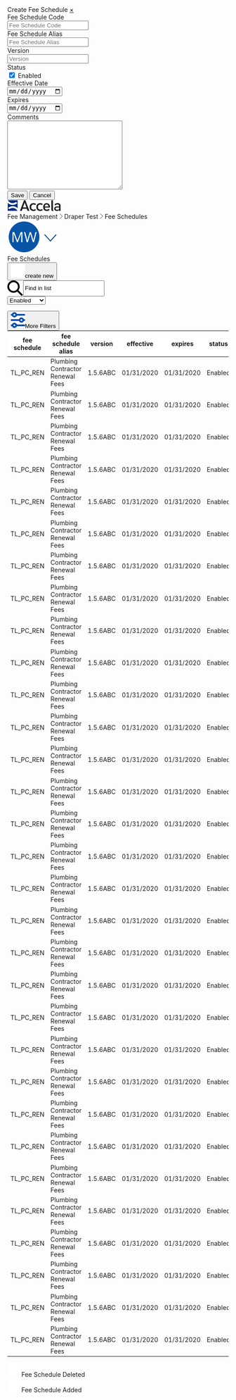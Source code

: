 <html>
<head>
    <link rel="stylesheet" type="text/css" href="Fee Schedules.css">
</head>
<body>
    <div class="sidenav" id="mySidenav">
        <a class="title">Create Fee Schedule</a>
        <a href="javascript:void(0)" class="closebtn" onclick="closeNav()">&times;</a>
        <form action="/action_page.php">
            <label for="schedulecode" id="label">Fee Schedule Code</label><br>
            <input type="text" id="schedulecode" name="schedulecode" placeholder="Fee Schedule Code" onclick="floatLabel()"><br>
            <label for="schedulealias" id="label">Fee Schedule Alias</label><br>
            <input type="text" id="schedulealias" name="schedulealias" placeholder="Fee Schedule Alias" onclick="floatLabel()"><br>
            <label for="scheduleversion" id="label">Version</label><br>
            <input type="text" id="scheduleversion" name="scheduleversion" placeholder="Version" onclick="floatLabel()"><br>
            <label>Status</label><br>
            <input type="checkbox" name="status" value="enabled" checked onclick="statusBox()">
            <label style="font-weight:normal;" id="enabled" for="enabled">Enabled</label><br>
            <label for="effdate">Effective Date</label><br>
            <input type="date" id="effdate" name="effdate"><br>
            <label for="expdate">Expires</label><br>
            <input type="date" id="expdate" name="expdate"><br>
            <label for="comments">Comments</label><br>
            <textarea name="comments" id="comments" rows="10" cols="30"></textarea><br>
        </form>
        <input type="submit" class="save" value="Save" onclick="window.location.href = 'https://shondecamp.github.io/shondecamp-github.io/Fee%20Schedule%20Create%20New';">
        <input type="submit" class="cancel" value="Cancel" onclick="closeNav()">
    </div>
    <div class="accelaheader">
        <div class="logo">
            <img src="Accela_Logo_RGB.png">
        </div>
        <div class="breadcrumbs">
            <a>Fee Management</a>
            <img src="Fill 304.png">
            <a>Draper Test</a>
            <img src="Fill 304.png">
            <a>Fee Schedules</a>
        </div>
        <div class="usericon">
            <img src="Group.png">
        </div>
    </div>  
    <div class="title">
        <a>Fee Schedules</a>
        <div class="buttoncontainer">
            <button class="addbutton" onclick="openNav()"><img src="plusicon.png">create new</button>
        </div>
    </div>
    <div class="meta">
        <div class="tablecontrols">  
            <div class="filters" style="display:flex;">
                <label></label>
                <br>
                <img src="Search.png">
                <input value="Find in list" onclick="this.select()">
            </div> 
            <div class="custom-select" style="width:200px;">
                <select>
                    <option value="0">Enabled</option>
                    <option value="1">Enabled</option>
                    <option value="2">Disabled</option>
                    <option value="3">Any Status</option>
                </select>
            </div>
            <button class="textbutton" style="position:relative; top:14px;"><img src="Filters.png">More Filters</button>
        </div> 
    </div>
    <table>
        <thead>
            <tr style="background:white;">
                <th>fee schedule</th>
                <th>fee schedule alias</th>
                <th>version</th>
                <th>effective</th>
                <th>expires</th>
                <th>status</th>
                <th></th>
            </tr>
        </thead>
        <tbody>
            <tr>
                <td onclick="window.location.href = 'https://shondecamp.github.io/shondecamp-github.io/Fee%20Schedule%20Edit';">TL_PC_REN</td>
                <td onclick="window.location.href = 'https://shondecamp.github.io/shondecamp-github.io/Fee%20Schedule%20Edit';">Plumbing Contractor Renewal Fees</td>
                <td onclick="window.location.href = 'https://shondecamp.github.io/shondecamp-github.io/Fee%20Schedule%20Edit';">1.5.6ABC</td>
                <td onclick="window.location.href = 'https://shondecamp.github.io/shondecamp-github.io/Fee%20Schedule%20Edit';">01/31/2020</td>
                <td onclick="window.location.href = 'https://shondecamp.github.io/shondecamp-github.io/Fee%20Schedule%20Edit';">01/31/2020</td>
                <td onclick="window.location.href = 'https://shondecamp.github.io/shondecamp-github.io/Fee%20Schedule%20Edit';">Enabled</td>
                <td onclick="sureDelete()"><img src="Trash.png"></td>
            </tr>
            <tr>
                <td onclick="window.location.href = 'https://shondecamp.github.io/shondecamp-github.io/Fee%20Schedule%20Edit';">TL_PC_REN</td>
                <td onclick="window.location.href = 'https://shondecamp.github.io/shondecamp-github.io/Fee%20Schedule%20Edit';">Plumbing Contractor Renewal Fees</td>
                <td onclick="window.location.href = 'https://shondecamp.github.io/shondecamp-github.io/Fee%20Schedule%20Edit';">1.5.6ABC</td>
                <td onclick="window.location.href = 'https://shondecamp.github.io/shondecamp-github.io/Fee%20Schedule%20Edit';">01/31/2020</td>
                <td onclick="window.location.href = 'https://shondecamp.github.io/shondecamp-github.io/Fee%20Schedule%20Edit';">01/31/2020</td>
                <td onclick="window.location.href = 'https://shondecamp.github.io/shondecamp-github.io/Fee%20Schedule%20Edit';">Enabled</td>
                <td onclick="sureDelete()"><img src="Trash.png"></td>
            </tr>
            <tr>
                <td onclick="window.location.href = 'https://shondecamp.github.io/shondecamp-github.io/Fee%20Schedule%20Edit';">TL_PC_REN</td>
                <td onclick="window.location.href = 'https://shondecamp.github.io/shondecamp-github.io/Fee%20Schedule%20Edit';">Plumbing Contractor Renewal Fees</td>
                <td onclick="window.location.href = 'https://shondecamp.github.io/shondecamp-github.io/Fee%20Schedule%20Edit';">1.5.6ABC</td>
                <td onclick="window.location.href = 'https://shondecamp.github.io/shondecamp-github.io/Fee%20Schedule%20Edit';">01/31/2020</td>
                <td onclick="window.location.href = 'https://shondecamp.github.io/shondecamp-github.io/Fee%20Schedule%20Edit';">01/31/2020</td>
                <td onclick="window.location.href = 'https://shondecamp.github.io/shondecamp-github.io/Fee%20Schedule%20Edit';">Enabled</td>
                <td onclick="sureDelete()"><img src="Trash.png"></td>
            </tr>
            <tr>
                <td onclick="window.location.href = 'https://shondecamp.github.io/shondecamp-github.io/Fee%20Schedule%20Edit';">TL_PC_REN</td>
                <td onclick="window.location.href = 'https://shondecamp.github.io/shondecamp-github.io/Fee%20Schedule%20Edit';">Plumbing Contractor Renewal Fees</td>
                <td onclick="window.location.href = 'https://shondecamp.github.io/shondecamp-github.io/Fee%20Schedule%20Edit';">1.5.6ABC</td>
                <td onclick="window.location.href = 'https://shondecamp.github.io/shondecamp-github.io/Fee%20Schedule%20Edit';">01/31/2020</td>
                <td onclick="window.location.href = 'https://shondecamp.github.io/shondecamp-github.io/Fee%20Schedule%20Edit';">01/31/2020</td>
                <td onclick="window.location.href = 'https://shondecamp.github.io/shondecamp-github.io/Fee%20Schedule%20Edit';">Enabled</td>
                <td onclick="sureDelete()"><img src="Trash.png"></td>
            </tr>
            <tr>
                <td onclick="window.location.href = 'https://shondecamp.github.io/shondecamp-github.io/Fee%20Schedule%20Edit';">TL_PC_REN</td>
                <td onclick="window.location.href = 'https://shondecamp.github.io/shondecamp-github.io/Fee%20Schedule%20Edit';">Plumbing Contractor Renewal Fees</td>
                <td onclick="window.location.href = 'https://shondecamp.github.io/shondecamp-github.io/Fee%20Schedule%20Edit';">1.5.6ABC</td>
                <td onclick="window.location.href = 'https://shondecamp.github.io/shondecamp-github.io/Fee%20Schedule%20Edit';">01/31/2020</td>
                <td onclick="window.location.href = 'https://shondecamp.github.io/shondecamp-github.io/Fee%20Schedule%20Edit';">01/31/2020</td>
                <td onclick="window.location.href = 'https://shondecamp.github.io/shondecamp-github.io/Fee%20Schedule%20Edit';">Enabled</td>
                <td onclick="sureDelete()"><img src="Trash.png"></td>
            </tr>
            <tr>
                <td onclick="window.location.href = 'https://shondecamp.github.io/shondecamp-github.io/Fee%20Schedule%20Edit';">TL_PC_REN</td>
                <td onclick="window.location.href = 'https://shondecamp.github.io/shondecamp-github.io/Fee%20Schedule%20Edit';">Plumbing Contractor Renewal Fees</td>
                <td onclick="window.location.href = 'https://shondecamp.github.io/shondecamp-github.io/Fee%20Schedule%20Edit';">1.5.6ABC</td>
                <td onclick="window.location.href = 'https://shondecamp.github.io/shondecamp-github.io/Fee%20Schedule%20Edit';">01/31/2020</td>
                <td onclick="window.location.href = 'https://shondecamp.github.io/shondecamp-github.io/Fee%20Schedule%20Edit';">01/31/2020</td>
                <td onclick="window.location.href = 'https://shondecamp.github.io/shondecamp-github.io/Fee%20Schedule%20Edit';">Enabled</td>
                <td onclick="sureDelete()"><img src="Trash.png"></td>
            </tr>
            <tr>
                <td onclick="window.location.href = 'https://shondecamp.github.io/shondecamp-github.io/Fee%20Schedule%20Edit';">TL_PC_REN</td>
                <td onclick="window.location.href = 'https://shondecamp.github.io/shondecamp-github.io/Fee%20Schedule%20Edit';">Plumbing Contractor Renewal Fees</td>
                <td onclick="window.location.href = 'https://shondecamp.github.io/shondecamp-github.io/Fee%20Schedule%20Edit';">1.5.6ABC</td>
                <td onclick="window.location.href = 'https://shondecamp.github.io/shondecamp-github.io/Fee%20Schedule%20Edit';">01/31/2020</td>
                <td onclick="window.location.href = 'https://shondecamp.github.io/shondecamp-github.io/Fee%20Schedule%20Edit';">01/31/2020</td>
                <td onclick="window.location.href = 'https://shondecamp.github.io/shondecamp-github.io/Fee%20Schedule%20Edit';">Enabled</td>
                <td onclick="sureDelete()"><img src="Trash.png"></td>
            </tr>
            <tr>
                <td onclick="window.location.href = 'https://shondecamp.github.io/shondecamp-github.io/Fee%20Schedule%20Edit';">TL_PC_REN</td>
                <td onclick="window.location.href = 'https://shondecamp.github.io/shondecamp-github.io/Fee%20Schedule%20Edit';">Plumbing Contractor Renewal Fees</td>
                <td onclick="window.location.href = 'https://shondecamp.github.io/shondecamp-github.io/Fee%20Schedule%20Edit';">1.5.6ABC</td>
                <td onclick="window.location.href = 'https://shondecamp.github.io/shondecamp-github.io/Fee%20Schedule%20Edit';">01/31/2020</td>
                <td onclick="window.location.href = 'https://shondecamp.github.io/shondecamp-github.io/Fee%20Schedule%20Edit';">01/31/2020</td>
                <td onclick="window.location.href = 'https://shondecamp.github.io/shondecamp-github.io/Fee%20Schedule%20Edit';">Enabled</td>
                <td onclick="sureDelete()"><img src="Trash.png"></td>
            </tr>
            <tr>
                <td onclick="window.location.href = 'https://shondecamp.github.io/shondecamp-github.io/Fee%20Schedule%20Edit';">TL_PC_REN</td>
                <td onclick="window.location.href = 'https://shondecamp.github.io/shondecamp-github.io/Fee%20Schedule%20Edit';">Plumbing Contractor Renewal Fees</td>
                <td onclick="window.location.href = 'https://shondecamp.github.io/shondecamp-github.io/Fee%20Schedule%20Edit';">1.5.6ABC</td>
                <td onclick="window.location.href = 'https://shondecamp.github.io/shondecamp-github.io/Fee%20Schedule%20Edit';">01/31/2020</td>
                <td onclick="window.location.href = 'https://shondecamp.github.io/shondecamp-github.io/Fee%20Schedule%20Edit';">01/31/2020</td>
                <td onclick="window.location.href = 'https://shondecamp.github.io/shondecamp-github.io/Fee%20Schedule%20Edit';">Enabled</td>
                <td onclick="sureDelete()"><img src="Trash.png"></td>
            </tr>
            <tr>
                <td onclick="window.location.href = 'https://shondecamp.github.io/shondecamp-github.io/Fee%20Schedule%20Edit';">TL_PC_REN</td>
                <td onclick="window.location.href = 'https://shondecamp.github.io/shondecamp-github.io/Fee%20Schedule%20Edit';">Plumbing Contractor Renewal Fees</td>
                <td onclick="window.location.href = 'https://shondecamp.github.io/shondecamp-github.io/Fee%20Schedule%20Edit';">1.5.6ABC</td>
                <td onclick="window.location.href = 'https://shondecamp.github.io/shondecamp-github.io/Fee%20Schedule%20Edit';">01/31/2020</td>
                <td onclick="window.location.href = 'https://shondecamp.github.io/shondecamp-github.io/Fee%20Schedule%20Edit';">01/31/2020</td>
                <td onclick="window.location.href = 'https://shondecamp.github.io/shondecamp-github.io/Fee%20Schedule%20Edit';">Enabled</td>
                <td onclick="sureDelete()"><img src="Trash.png"></td>
            </tr>
            <tr>
                <td onclick="window.location.href = 'https://shondecamp.github.io/shondecamp-github.io/Fee%20Schedule%20Edit';">TL_PC_REN</td>
                <td onclick="window.location.href = 'https://shondecamp.github.io/shondecamp-github.io/Fee%20Schedule%20Edit';">Plumbing Contractor Renewal Fees</td>
                <td onclick="window.location.href = 'https://shondecamp.github.io/shondecamp-github.io/Fee%20Schedule%20Edit';">1.5.6ABC</td>
                <td onclick="window.location.href = 'https://shondecamp.github.io/shondecamp-github.io/Fee%20Schedule%20Edit';">01/31/2020</td>
                <td onclick="window.location.href = 'https://shondecamp.github.io/shondecamp-github.io/Fee%20Schedule%20Edit';">01/31/2020</td>
                <td onclick="window.location.href = 'https://shondecamp.github.io/shondecamp-github.io/Fee%20Schedule%20Edit';">Enabled</td>
                <td onclick="sureDelete()"><img src="Trash.png"></td>
            </tr>
            <tr>
                <td onclick="window.location.href = 'https://shondecamp.github.io/shondecamp-github.io/Fee%20Schedule%20Edit';">TL_PC_REN</td>
                <td onclick="window.location.href = 'https://shondecamp.github.io/shondecamp-github.io/Fee%20Schedule%20Edit';">Plumbing Contractor Renewal Fees</td>
                <td onclick="window.location.href = 'https://shondecamp.github.io/shondecamp-github.io/Fee%20Schedule%20Edit';">1.5.6ABC</td>
                <td onclick="window.location.href = 'https://shondecamp.github.io/shondecamp-github.io/Fee%20Schedule%20Edit';">01/31/2020</td>
                <td onclick="window.location.href = 'https://shondecamp.github.io/shondecamp-github.io/Fee%20Schedule%20Edit';">01/31/2020</td>
                <td onclick="window.location.href = 'https://shondecamp.github.io/shondecamp-github.io/Fee%20Schedule%20Edit';">Enabled</td>
                <td onclick="sureDelete()"><img src="Trash.png"></td>
            </tr>
            <tr>
                <td onclick="window.location.href = 'https://shondecamp.github.io/shondecamp-github.io/Fee%20Schedule%20Edit';">TL_PC_REN</td>
                <td onclick="window.location.href = 'https://shondecamp.github.io/shondecamp-github.io/Fee%20Schedule%20Edit';">Plumbing Contractor Renewal Fees</td>
                <td onclick="window.location.href = 'https://shondecamp.github.io/shondecamp-github.io/Fee%20Schedule%20Edit';">1.5.6ABC</td>
                <td onclick="window.location.href = 'https://shondecamp.github.io/shondecamp-github.io/Fee%20Schedule%20Edit';">01/31/2020</td>
                <td onclick="window.location.href = 'https://shondecamp.github.io/shondecamp-github.io/Fee%20Schedule%20Edit';">01/31/2020</td>
                <td onclick="window.location.href = 'https://shondecamp.github.io/shondecamp-github.io/Fee%20Schedule%20Edit';">Enabled</td>
                <td onclick="sureDelete()"><img src="Trash.png"></td>
            </tr>
            <tr>
                <td onclick="window.location.href = 'https://shondecamp.github.io/shondecamp-github.io/Fee%20Schedule%20Edit';">TL_PC_REN</td>
                <td onclick="window.location.href = 'https://shondecamp.github.io/shondecamp-github.io/Fee%20Schedule%20Edit';">Plumbing Contractor Renewal Fees</td>
                <td onclick="window.location.href = 'https://shondecamp.github.io/shondecamp-github.io/Fee%20Schedule%20Edit';">1.5.6ABC</td>
                <td onclick="window.location.href = 'https://shondecamp.github.io/shondecamp-github.io/Fee%20Schedule%20Edit';">01/31/2020</td>
                <td onclick="window.location.href = 'https://shondecamp.github.io/shondecamp-github.io/Fee%20Schedule%20Edit';">01/31/2020</td>
                <td onclick="window.location.href = 'https://shondecamp.github.io/shondecamp-github.io/Fee%20Schedule%20Edit';">Enabled</td>
                <td onclick="sureDelete()"><img src="Trash.png"></td>
            </tr><tr>
                <td onclick="window.location.href = 'https://shondecamp.github.io/shondecamp-github.io/Fee%20Schedule%20Edit';">TL_PC_REN</td>
                <td onclick="window.location.href = 'https://shondecamp.github.io/shondecamp-github.io/Fee%20Schedule%20Edit';">Plumbing Contractor Renewal Fees</td>
                <td onclick="window.location.href = 'https://shondecamp.github.io/shondecamp-github.io/Fee%20Schedule%20Edit';">1.5.6ABC</td>
                <td onclick="window.location.href = 'https://shondecamp.github.io/shondecamp-github.io/Fee%20Schedule%20Edit';">01/31/2020</td>
                <td onclick="window.location.href = 'https://shondecamp.github.io/shondecamp-github.io/Fee%20Schedule%20Edit';">01/31/2020</td>
                <td onclick="window.location.href = 'https://shondecamp.github.io/shondecamp-github.io/Fee%20Schedule%20Edit';">Enabled</td>
                <td onclick="sureDelete()"><img src="Trash.png"></td>
            </tr>
            <tr>
                <td onclick="window.location.href = 'https://shondecamp.github.io/shondecamp-github.io/Fee%20Schedule%20Edit';">TL_PC_REN</td>
                <td onclick="window.location.href = 'https://shondecamp.github.io/shondecamp-github.io/Fee%20Schedule%20Edit';">Plumbing Contractor Renewal Fees</td>
                <td onclick="window.location.href = 'https://shondecamp.github.io/shondecamp-github.io/Fee%20Schedule%20Edit';">1.5.6ABC</td>
                <td onclick="window.location.href = 'https://shondecamp.github.io/shondecamp-github.io/Fee%20Schedule%20Edit';">01/31/2020</td>
                <td onclick="window.location.href = 'https://shondecamp.github.io/shondecamp-github.io/Fee%20Schedule%20Edit';">01/31/2020</td>
                <td onclick="window.location.href = 'https://shondecamp.github.io/shondecamp-github.io/Fee%20Schedule%20Edit';">Enabled</td>
                <td onclick="sureDelete()"><img src="Trash.png"></td>
            </tr>
            <tr>
                <td onclick="window.location.href = 'https://shondecamp.github.io/shondecamp-github.io/Fee%20Schedule%20Edit';">TL_PC_REN</td>
                <td onclick="window.location.href = 'https://shondecamp.github.io/shondecamp-github.io/Fee%20Schedule%20Edit';">Plumbing Contractor Renewal Fees</td>
                <td onclick="window.location.href = 'https://shondecamp.github.io/shondecamp-github.io/Fee%20Schedule%20Edit';">1.5.6ABC</td>
                <td onclick="window.location.href = 'https://shondecamp.github.io/shondecamp-github.io/Fee%20Schedule%20Edit';">01/31/2020</td>
                <td onclick="window.location.href = 'https://shondecamp.github.io/shondecamp-github.io/Fee%20Schedule%20Edit';">01/31/2020</td>
                <td onclick="window.location.href = 'https://shondecamp.github.io/shondecamp-github.io/Fee%20Schedule%20Edit';">Enabled</td>
                <td onclick="sureDelete()"><img src="Trash.png"></td>
            </tr>
            <tr>
                <td onclick="window.location.href = 'https://shondecamp.github.io/shondecamp-github.io/Fee%20Schedule%20Edit';">TL_PC_REN</td>
                <td onclick="window.location.href = 'https://shondecamp.github.io/shondecamp-github.io/Fee%20Schedule%20Edit';">Plumbing Contractor Renewal Fees</td>
                <td onclick="window.location.href = 'https://shondecamp.github.io/shondecamp-github.io/Fee%20Schedule%20Edit';">1.5.6ABC</td>
                <td onclick="window.location.href = 'https://shondecamp.github.io/shondecamp-github.io/Fee%20Schedule%20Edit';">01/31/2020</td>
                <td onclick="window.location.href = 'https://shondecamp.github.io/shondecamp-github.io/Fee%20Schedule%20Edit';">01/31/2020</td>
                <td onclick="window.location.href = 'https://shondecamp.github.io/shondecamp-github.io/Fee%20Schedule%20Edit';">Enabled</td>
                <td onclick="sureDelete()"><img src="Trash.png"></td>
            </tr><tr>
                <td onclick="window.location.href = 'https://shondecamp.github.io/shondecamp-github.io/Fee%20Schedule%20Edit';">TL_PC_REN</td>
                <td onclick="window.location.href = 'https://shondecamp.github.io/shondecamp-github.io/Fee%20Schedule%20Edit';">Plumbing Contractor Renewal Fees</td>
                <td onclick="window.location.href = 'https://shondecamp.github.io/shondecamp-github.io/Fee%20Schedule%20Edit';">1.5.6ABC</td>
                <td onclick="window.location.href = 'https://shondecamp.github.io/shondecamp-github.io/Fee%20Schedule%20Edit';">01/31/2020</td>
                <td onclick="window.location.href = 'https://shondecamp.github.io/shondecamp-github.io/Fee%20Schedule%20Edit';">01/31/2020</td>
                <td onclick="window.location.href = 'https://shondecamp.github.io/shondecamp-github.io/Fee%20Schedule%20Edit';">Enabled</td>
                <td onclick="sureDelete()"><img src="Trash.png"></td>
            </tr>
            <tr>
                <td onclick="window.location.href = 'https://shondecamp.github.io/shondecamp-github.io/Fee%20Schedule%20Edit';">TL_PC_REN</td>
                <td onclick="window.location.href = 'https://shondecamp.github.io/shondecamp-github.io/Fee%20Schedule%20Edit';">Plumbing Contractor Renewal Fees</td>
                <td onclick="window.location.href = 'https://shondecamp.github.io/shondecamp-github.io/Fee%20Schedule%20Edit';">1.5.6ABC</td>
                <td onclick="window.location.href = 'https://shondecamp.github.io/shondecamp-github.io/Fee%20Schedule%20Edit';">01/31/2020</td>
                <td onclick="window.location.href = 'https://shondecamp.github.io/shondecamp-github.io/Fee%20Schedule%20Edit';">01/31/2020</td>
                <td onclick="window.location.href = 'https://shondecamp.github.io/shondecamp-github.io/Fee%20Schedule%20Edit';">Enabled</td>
                <td onclick="sureDelete()"><img src="Trash.png"></td>
            </tr><tr>
                <td onclick="window.location.href = 'https://shondecamp.github.io/shondecamp-github.io/Fee%20Schedule%20Edit';">TL_PC_REN</td>
                <td onclick="window.location.href = 'https://shondecamp.github.io/shondecamp-github.io/Fee%20Schedule%20Edit';">Plumbing Contractor Renewal Fees</td>
                <td onclick="window.location.href = 'https://shondecamp.github.io/shondecamp-github.io/Fee%20Schedule%20Edit';">1.5.6ABC</td>
                <td onclick="window.location.href = 'https://shondecamp.github.io/shondecamp-github.io/Fee%20Schedule%20Edit';">01/31/2020</td>
                <td onclick="window.location.href = 'https://shondecamp.github.io/shondecamp-github.io/Fee%20Schedule%20Edit';">01/31/2020</td>
                <td onclick="window.location.href = 'https://shondecamp.github.io/shondecamp-github.io/Fee%20Schedule%20Edit';">Enabled</td>
                <td onclick="sureDelete()"><img src="Trash.png"></td>
            </tr><tr>
                <td onclick="window.location.href = 'https://shondecamp.github.io/shondecamp-github.io/Fee%20Schedule%20Edit';">TL_PC_REN</td>
                <td onclick="window.location.href = 'https://shondecamp.github.io/shondecamp-github.io/Fee%20Schedule%20Edit';">Plumbing Contractor Renewal Fees</td>
                <td onclick="window.location.href = 'https://shondecamp.github.io/shondecamp-github.io/Fee%20Schedule%20Edit';">1.5.6ABC</td>
                <td onclick="window.location.href = 'https://shondecamp.github.io/shondecamp-github.io/Fee%20Schedule%20Edit';">01/31/2020</td>
                <td onclick="window.location.href = 'https://shondecamp.github.io/shondecamp-github.io/Fee%20Schedule%20Edit';">01/31/2020</td>
                <td onclick="window.location.href = 'https://shondecamp.github.io/shondecamp-github.io/Fee%20Schedule%20Edit';">Enabled</td>
                <td onclick="sureDelete()"><img src="Trash.png"></td>
            </tr><tr>
                <td onclick="window.location.href = 'https://shondecamp.github.io/shondecamp-github.io/Fee%20Schedule%20Edit';">TL_PC_REN</td>
                <td onclick="window.location.href = 'https://shondecamp.github.io/shondecamp-github.io/Fee%20Schedule%20Edit';">Plumbing Contractor Renewal Fees</td>
                <td onclick="window.location.href = 'https://shondecamp.github.io/shondecamp-github.io/Fee%20Schedule%20Edit';">1.5.6ABC</td>
                <td onclick="window.location.href = 'https://shondecamp.github.io/shondecamp-github.io/Fee%20Schedule%20Edit';">01/31/2020</td>
                <td onclick="window.location.href = 'https://shondecamp.github.io/shondecamp-github.io/Fee%20Schedule%20Edit';">01/31/2020</td>
                <td onclick="window.location.href = 'https://shondecamp.github.io/shondecamp-github.io/Fee%20Schedule%20Edit';">Enabled</td>
                <td onclick="sureDelete()"><img src="Trash.png"></td>
            </tr><tr>
                <td onclick="window.location.href = 'https://shondecamp.github.io/shondecamp-github.io/Fee%20Schedule%20Edit';">TL_PC_REN</td>
                <td onclick="window.location.href = 'https://shondecamp.github.io/shondecamp-github.io/Fee%20Schedule%20Edit';">Plumbing Contractor Renewal Fees</td>
                <td onclick="window.location.href = 'https://shondecamp.github.io/shondecamp-github.io/Fee%20Schedule%20Edit';">1.5.6ABC</td>
                <td onclick="window.location.href = 'https://shondecamp.github.io/shondecamp-github.io/Fee%20Schedule%20Edit';">01/31/2020</td>
                <td onclick="window.location.href = 'https://shondecamp.github.io/shondecamp-github.io/Fee%20Schedule%20Edit';">01/31/2020</td>
                <td onclick="window.location.href = 'https://shondecamp.github.io/shondecamp-github.io/Fee%20Schedule%20Edit';">Enabled</td>
                <td onclick="sureDelete()"><img src="Trash.png"></td>
            </tr><tr>
                <td onclick="window.location.href = 'https://shondecamp.github.io/shondecamp-github.io/Fee%20Schedule%20Edit';">TL_PC_REN</td>
                <td onclick="window.location.href = 'https://shondecamp.github.io/shondecamp-github.io/Fee%20Schedule%20Edit';">Plumbing Contractor Renewal Fees</td>
                <td onclick="window.location.href = 'https://shondecamp.github.io/shondecamp-github.io/Fee%20Schedule%20Edit';">1.5.6ABC</td>
                <td onclick="window.location.href = 'https://shondecamp.github.io/shondecamp-github.io/Fee%20Schedule%20Edit';">01/31/2020</td>
                <td onclick="window.location.href = 'https://shondecamp.github.io/shondecamp-github.io/Fee%20Schedule%20Edit';">01/31/2020</td>
                <td onclick="window.location.href = 'https://shondecamp.github.io/shondecamp-github.io/Fee%20Schedule%20Edit';">Enabled</td>
                <td onclick="sureDelete()"><img src="Trash.png"></td>
            </tr><tr>
                <td onclick="window.location.href = 'https://shondecamp.github.io/shondecamp-github.io/Fee%20Schedule%20Edit';">TL_PC_REN</td>
                <td onclick="window.location.href = 'https://shondecamp.github.io/shondecamp-github.io/Fee%20Schedule%20Edit';">Plumbing Contractor Renewal Fees</td>
                <td onclick="window.location.href = 'https://shondecamp.github.io/shondecamp-github.io/Fee%20Schedule%20Edit';">1.5.6ABC</td>
                <td onclick="window.location.href = 'https://shondecamp.github.io/shondecamp-github.io/Fee%20Schedule%20Edit';">01/31/2020</td>
                <td onclick="window.location.href = 'https://shondecamp.github.io/shondecamp-github.io/Fee%20Schedule%20Edit';">01/31/2020</td>
                <td onclick="window.location.href = 'https://shondecamp.github.io/shondecamp-github.io/Fee%20Schedule%20Edit';">Enabled</td>
                <td onclick="sureDelete()"><img src="Trash.png"></td>
            </tr><tr>
                <td onclick="window.location.href = 'https://shondecamp.github.io/shondecamp-github.io/Fee%20Schedule%20Edit';">TL_PC_REN</td>
                <td onclick="window.location.href = 'https://shondecamp.github.io/shondecamp-github.io/Fee%20Schedule%20Edit';">Plumbing Contractor Renewal Fees</td>
                <td onclick="window.location.href = 'https://shondecamp.github.io/shondecamp-github.io/Fee%20Schedule%20Edit';">1.5.6ABC</td>
                <td onclick="window.location.href = 'https://shondecamp.github.io/shondecamp-github.io/Fee%20Schedule%20Edit';">01/31/2020</td>
                <td onclick="window.location.href = 'https://shondecamp.github.io/shondecamp-github.io/Fee%20Schedule%20Edit';">01/31/2020</td>
                <td onclick="window.location.href = 'https://shondecamp.github.io/shondecamp-github.io/Fee%20Schedule%20Edit';">Enabled</td>
                <td onclick="sureDelete()"><img src="Trash.png"></td>
            </tr>
            <tr>
                <td onclick="window.location.href = 'https://shondecamp.github.io/shondecamp-github.io/Fee%20Schedule%20Edit';">TL_PC_REN</td>
                <td onclick="window.location.href = 'https://shondecamp.github.io/shondecamp-github.io/Fee%20Schedule%20Edit';">Plumbing Contractor Renewal Fees</td>
                <td onclick="window.location.href = 'https://shondecamp.github.io/shondecamp-github.io/Fee%20Schedule%20Edit';">1.5.6ABC</td>
                <td onclick="window.location.href = 'https://shondecamp.github.io/shondecamp-github.io/Fee%20Schedule%20Edit';">01/31/2020</td>
                <td onclick="window.location.href = 'https://shondecamp.github.io/shondecamp-github.io/Fee%20Schedule%20Edit';">01/31/2020</td>
                <td onclick="window.location.href = 'https://shondecamp.github.io/shondecamp-github.io/Fee%20Schedule%20Edit';">Enabled</td>
                <td onclick="sureDelete()"><img src="Trash.png"></td>
            </tr>
            <tr>
                <td onclick="window.location.href = 'https://shondecamp.github.io/shondecamp-github.io/Fee%20Schedule%20Edit';">TL_PC_REN</td>
                <td onclick="window.location.href = 'https://shondecamp.github.io/shondecamp-github.io/Fee%20Schedule%20Edit';">Plumbing Contractor Renewal Fees</td>
                <td onclick="window.location.href = 'https://shondecamp.github.io/shondecamp-github.io/Fee%20Schedule%20Edit';">1.5.6ABC</td>
                <td onclick="window.location.href = 'https://shondecamp.github.io/shondecamp-github.io/Fee%20Schedule%20Edit';">01/31/2020</td>
                <td onclick="window.location.href = 'https://shondecamp.github.io/shondecamp-github.io/Fee%20Schedule%20Edit';">01/31/2020</td>
                <td onclick="window.location.href = 'https://shondecamp.github.io/shondecamp-github.io/Fee%20Schedule%20Edit';">Enabled</td>
                <td onclick="sureDelete()"><img src="Trash.png"></td>
            </tr>
            <tr>
                <td onclick="window.location.href = 'https://shondecamp.github.io/shondecamp-github.io/Fee%20Schedule%20Edit';">TL_PC_REN</td>
                <td onclick="window.location.href = 'https://shondecamp.github.io/shondecamp-github.io/Fee%20Schedule%20Edit';">Plumbing Contractor Renewal Fees</td>
                <td onclick="window.location.href = 'https://shondecamp.github.io/shondecamp-github.io/Fee%20Schedule%20Edit';">1.5.6ABC</td>
                <td onclick="window.location.href = 'https://shondecamp.github.io/shondecamp-github.io/Fee%20Schedule%20Edit';">01/31/2020</td>
                <td onclick="window.location.href = 'https://shondecamp.github.io/shondecamp-github.io/Fee%20Schedule%20Edit';">01/31/2020</td>
                <td onclick="window.location.href = 'https://shondecamp.github.io/shondecamp-github.io/Fee%20Schedule%20Edit';">Enabled</td>
                <td onclick="sureDelete()"><img src="Trash.png"></td>
            </tr>
            <tr>
                <td onclick="window.location.href = 'https://shondecamp.github.io/shondecamp-github.io/Fee%20Schedule%20Edit';">TL_PC_REN</td>
                <td onclick="window.location.href = 'https://shondecamp.github.io/shondecamp-github.io/Fee%20Schedule%20Edit';">Plumbing Contractor Renewal Fees</td>
                <td onclick="window.location.href = 'https://shondecamp.github.io/shondecamp-github.io/Fee%20Schedule%20Edit';">1.5.6ABC</td>
                <td onclick="window.location.href = 'https://shondecamp.github.io/shondecamp-github.io/Fee%20Schedule%20Edit';">01/31/2020</td>
                <td onclick="window.location.href = 'https://shondecamp.github.io/shondecamp-github.io/Fee%20Schedule%20Edit';">01/31/2020</td>
                <td onclick="window.location.href = 'https://shondecamp.github.io/shondecamp-github.io/Fee%20Schedule%20Edit';">Enabled</td>
                <td onclick="sureDelete()"><img src="Trash.png"></td>
            </tr>
        </tbody>
    </table>
    <div id="snackbarremove"><img src="checkmark.png">Fee Schedule Deleted</div>
    <div id="snackbaradd"><img src="checkmark.png">Fee Schedule Added</div>
<script src="Fee Schedules.js"></script>
</body>
</html>
